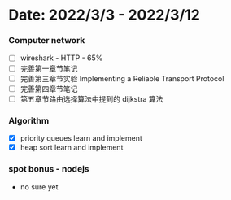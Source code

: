 # Date: 2022/3/3 - 2022/3/12

### Computer network

- [ ] wireshark - HTTP - 65%
- [ ] 完善第一章节笔记
- [ ] 完善第三章节实验 Implementing a Reliable Transport Protocol
- [ ] 完善第四章节笔记
- [ ] 第五章节路由选择算法中提到的 dijkstra 算法

### Algorithm

- [x] priority queues learn and implement
- [x] heap sort learn and implement

### spot bonus - nodejs

- no sure yet
